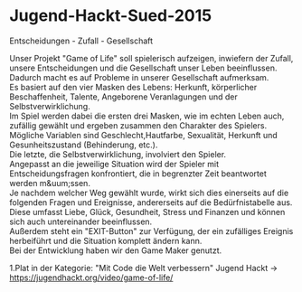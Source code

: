 # Jugend-Hackt-Sued-2015

Entscheidungen - Zufall - Gesellschaft  
  
 
Unser Projekt "Game of Life" soll spielerisch aufzeigen, inwiefern der Zufall, unsere Entscheidungen und die Gesellschaft unser Leben beeinflussen.  
Dadurch macht es auf Probleme in unserer Gesellschaft aufmerksam.  
Es basiert auf den vier Masken des Lebens: Herkunft, k&ouml;rperlicher Beschaffenheit, Talente, Angeborene Veranlagungen und der Selbstverwirklichung.  
Im Spiel werden dabei die ersten drei Masken, wie im echten Leben auch, zuf&auml;llig gew&auml;hlt und ergeben zusammen den Charakter des Spielers.  
M&ouml;gliche Variablen sind Geschlecht,Hautfarbe, Sexualit&auml;t, Herkunft und Gesunheitszustand (Behinderung, etc.).  
Die letzte, die Selbstverwirklichung, involviert den Spieler.  
Angepasst an die jeweilige Situation wird der Spieler mit Entscheidungsfragen konfrontiert, die in begrenzter Zeit beantwortet werden m&uum;ssen.  
Je nachdem welcher Weg gew&auml;hlt wurde, wirkt sich dies einerseits auf die folgenden Fragen und Ereignisse, andererseits auf die Bed&uuml;rfnistabelle aus. 
Diese umfasst Liebe, Gl&uuml;ck, Gesundheit, Stress und Finanzen und k&ouml;nnen sich auch untereinander beeinflussen.  
Au&szlig;erdem steht ein "EXIT-Button" zur Verf&uuml;gung, der ein zuf&auml;lliges Ereignis herbeif&uuml;hrt und die Situation komplett &auml;ndern kann.  
Bei der Entwicklung haben wir den Game Maker genutzt.   
  
   
1.Plat in der Kategorie: "Mit Code die Welt verbessern"
Jugend Hackt -> https://jugendhackt.org/video/game-of-life/  